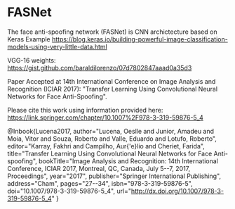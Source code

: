 # FASNet
The face anti-spoofing network  (FASNet) is CNN archictecture based on Keras Example https://blog.keras.io/building-powerful-image-classification-models-using-very-little-data.html

VGG-16 weights: https://gist.github.com/baraldilorenzo/07d7802847aaad0a35d3

Paper Accepted at 14th International Conference on
Image Analysis and Recognition (ICIAR 2017): "Transfer Learning Using Convolutional Neural Networks for Face Anti-Spoofing".  

Please cite this work using information provided here: https://link.springer.com/chapter/10.1007%2F978-3-319-59876-5_4

@Inbook{Lucena2017,
  author="Lucena, Oeslle
  and Junior, Amadeu
  and Moia, Vitor
  and Souza, Roberto
  and Valle, Eduardo
  and Lotufo, Roberto",
  editor="Karray, Fakhri
  and Campilho, Aur{\'e}lio
  and Cheriet, Farida",
  title="Transfer Learning Using Convolutional Neural Networks for Face Anti-spoofing",
  bookTitle="Image Analysis and Recognition: 14th International Conference, ICIAR 2017, Montreal, QC, Canada, July 5--7, 2017,  Proceedings",
  year="2017",
  publisher="Springer International Publishing",
  address="Cham",
  pages="27--34",
  isbn="978-3-319-59876-5",
  doi="10.1007/978-3-319-59876-5_4",
  url="http://dx.doi.org/10.1007/978-3-319-59876-5_4"
}

